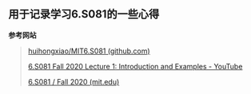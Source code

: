 ## 用于记录学习6.S081的一些心得

**参考网站**
> [huihongxiao/MIT6.S081 (github.com)](https://github.com/huihongxiao/MIT6.S081)
> 
> [6.S081 Fall 2020 Lecture 1: Introduction and Examples - YouTube](https://www.youtube.com/watch?v=L6YqHxYHa7A&list=PLMF2PpA06Sb0Nj-7TDAQpUs0vP5pA28VG)
> 
> [6.S081 / Fall 2020 (mit.edu)](https://pdos.csail.mit.edu/6.828/2020/schedule.html)
